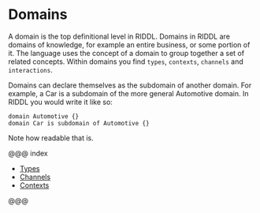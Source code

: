 # Domains

A domain is the top definitional level in RIDDL. Domains in RIDDL are
domains of knowledge, for example an entire business, or some portion of it. 
The language uses the concept of a domain to group together a set of related
concepts. Within domains  you find `types`, `contexts`, `channels` and
 `interactions`.    

Domains can declare themselves as the subdomain of another domain. For
example, a Car is a subdomain of the more general Automotive
domain. In RIDDL you would write it like so:
```text
domain Automotive {}
domain Car is subdomain of Automotive {}
```
Note how readable that is. 

@@@ index

* [Types](types.md)
* [Channels](channels.md)
* [Contexts](contexts.md)

@@@
